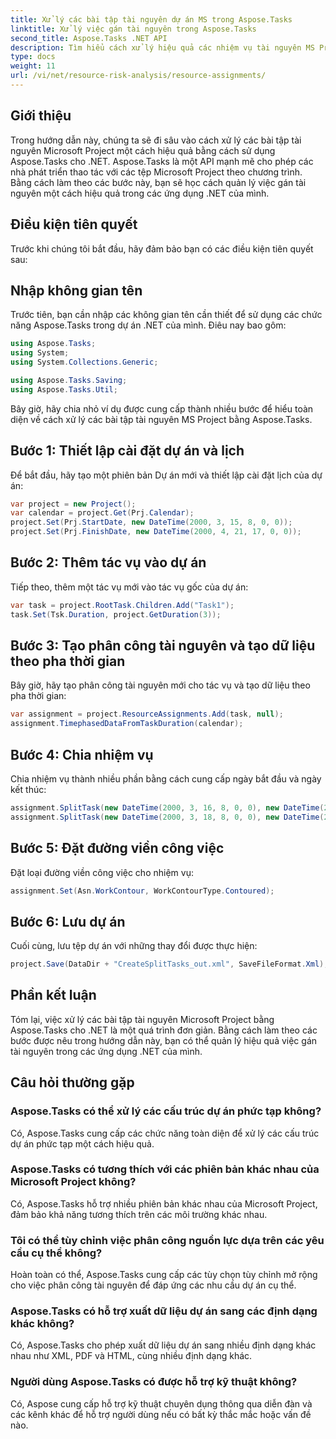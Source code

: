 ```yaml
---
title: Xử lý các bài tập tài nguyên dự án MS trong Aspose.Tasks
linktitle: Xử lý việc gán tài nguyên trong Aspose.Tasks
second_title: Aspose.Tasks .NET API
description: Tìm hiểu cách xử lý hiệu quả các nhiệm vụ tài nguyên MS Project bằng cách sử dụng Aspose.Tasks cho .NET. Toàn diện này cung cấp hướng dẫn từng bước cho các nhà phát triển.
type: docs
weight: 11
url: /vi/net/resource-risk-analysis/resource-assignments/
---
```

## Giới thiệu
Trong hướng dẫn này, chúng ta sẽ đi sâu vào cách xử lý các bài tập tài nguyên Microsoft Project một cách hiệu quả bằng cách sử dụng Aspose.Tasks cho .NET. Aspose.Tasks là một API mạnh mẽ cho phép các nhà phát triển thao tác với các tệp Microsoft Project theo chương trình. Bằng cách làm theo các bước này, bạn sẽ học cách quản lý việc gán tài nguyên một cách hiệu quả trong các ứng dụng .NET của mình.
## Điều kiện tiên quyết
Trước khi chúng tôi bắt đầu, hãy đảm bảo bạn có các điều kiện tiên quyết sau:

## Nhập không gian tên
Trước tiên, bạn cần nhập các không gian tên cần thiết để sử dụng các chức năng Aspose.Tasks trong dự án .NET của mình. Điêu nay bao gôm:

```csharp
using Aspose.Tasks;
using System;
using System.Collections.Generic;

using Aspose.Tasks.Saving;
using Aspose.Tasks.Util;
```
Bây giờ, hãy chia nhỏ ví dụ được cung cấp thành nhiều bước để hiểu toàn diện về cách xử lý các bài tập tài nguyên MS Project bằng Aspose.Tasks.
## Bước 1: Thiết lập cài đặt dự án và lịch
Để bắt đầu, hãy tạo một phiên bản Dự án mới và thiết lập cài đặt lịch của dự án:
```csharp
var project = new Project();
var calendar = project.Get(Prj.Calendar);
project.Set(Prj.StartDate, new DateTime(2000, 3, 15, 8, 0, 0));
project.Set(Prj.FinishDate, new DateTime(2000, 4, 21, 17, 0, 0));
```
## Bước 2: Thêm tác vụ vào dự án
Tiếp theo, thêm một tác vụ mới vào tác vụ gốc của dự án:
```csharp
var task = project.RootTask.Children.Add("Task1");
task.Set(Tsk.Duration, project.GetDuration(3));
```
## Bước 3: Tạo phân công tài nguyên và tạo dữ liệu theo pha thời gian
Bây giờ, hãy tạo phân công tài nguyên mới cho tác vụ và tạo dữ liệu theo pha thời gian:
```csharp
var assignment = project.ResourceAssignments.Add(task, null);
assignment.TimephasedDataFromTaskDuration(calendar);
```
## Bước 4: Chia nhiệm vụ
Chia nhiệm vụ thành nhiều phần bằng cách cung cấp ngày bắt đầu và ngày kết thúc:
```csharp
assignment.SplitTask(new DateTime(2000, 3, 16, 8, 0, 0), new DateTime(2000, 3, 16, 17, 0, 0), calendar);
assignment.SplitTask(new DateTime(2000, 3, 18, 8, 0, 0), new DateTime(2000, 3, 18, 17, 0, 0), calendar);
```
## Bước 5: Đặt đường viền công việc
Đặt loại đường viền công việc cho nhiệm vụ:
```csharp
assignment.Set(Asn.WorkContour, WorkContourType.Contoured);
```
## Bước 6: Lưu dự án
Cuối cùng, lưu tệp dự án với những thay đổi được thực hiện:
```csharp
project.Save(DataDir + "CreateSplitTasks_out.xml", SaveFileFormat.Xml);
```
## Phần kết luận
Tóm lại, việc xử lý các bài tập tài nguyên Microsoft Project bằng Aspose.Tasks cho .NET là một quá trình đơn giản. Bằng cách làm theo các bước được nêu trong hướng dẫn này, bạn có thể quản lý hiệu quả việc gán tài nguyên trong các ứng dụng .NET của mình.
## Câu hỏi thường gặp
### Aspose.Tasks có thể xử lý các cấu trúc dự án phức tạp không?
Có, Aspose.Tasks cung cấp các chức năng toàn diện để xử lý các cấu trúc dự án phức tạp một cách hiệu quả.
### Aspose.Tasks có tương thích với các phiên bản khác nhau của Microsoft Project không?
Có, Aspose.Tasks hỗ trợ nhiều phiên bản khác nhau của Microsoft Project, đảm bảo khả năng tương thích trên các môi trường khác nhau.
### Tôi có thể tùy chỉnh việc phân công nguồn lực dựa trên các yêu cầu cụ thể không?
Hoàn toàn có thể, Aspose.Tasks cung cấp các tùy chọn tùy chỉnh mở rộng cho việc phân công tài nguyên để đáp ứng các nhu cầu dự án cụ thể.
### Aspose.Tasks có hỗ trợ xuất dữ liệu dự án sang các định dạng khác không?
Có, Aspose.Tasks cho phép xuất dữ liệu dự án sang nhiều định dạng khác nhau như XML, PDF và HTML, cùng nhiều định dạng khác.
### Người dùng Aspose.Tasks có được hỗ trợ kỹ thuật không?
Có, Aspose cung cấp hỗ trợ kỹ thuật chuyên dụng thông qua diễn đàn và các kênh khác để hỗ trợ người dùng nếu có bất kỳ thắc mắc hoặc vấn đề nào.